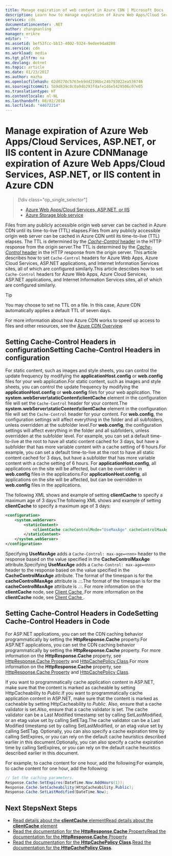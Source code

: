 ```yaml
---
title: Manage expiration of web content in Azure CDN | Microsoft Docs
description: Learn how to manage expiration of Azure Web Apps/Cloud Services, ASP.NET, or IIS content in Azure CDN.
services: cdn
documentationcenter: .NET
author: zhangmanling
manager: erikre
editor: ''
ms.assetid: bef53fcc-bb13-4002-9324-9edee9da8288
ms.service: cdn
ms.workload: media
ms.tgt_pltfrm: na
ms.devlang: dotnet
ms.topic: article
ms.date: 01/23/2017
ms.author: mazha
ms.openlocfilehash: 02d0270c5763eb9dd2190bc24b793022ea536746
ms.sourcegitcommit: 5b9d839c0c0a94b293fdafe1d6e5429506c07e05
ms.translationtype: HT
ms.contentlocale: nl-NL
ms.lasthandoff: 08/02/2018
ms.locfileid: "44672214"
---
```

# <a name="manage-expiration-of-azure-web-appscloud-services-aspnet-or-iis-content-in-azure-cdn"></a><span data-ttu-id="6cbc8-103">Manage expiration of Azure Web Apps/Cloud Services, ASP.NET, or IIS content in Azure CDN</span><span class="sxs-lookup"><span data-stu-id="6cbc8-103">Manage expiration of Azure Web Apps/Cloud Services, ASP.NET, or IIS content in Azure CDN</span></span>
> [!div class="op_single_selector"]
> * [Azure Web Apps/Cloud Services, ASP.NET, or IIS](cdn-manage-expiration-of-cloud-service-content.md)
> * [Azure Storage blob service](cdn-manage-expiration-of-blob-content.md)
> 
> 

<span data-ttu-id="6cbc8-106">Files from any publicly accessible origin web server can be cached in Azure CDN until its time-to-live (TTL) elapses.</span><span class="sxs-lookup"><span data-stu-id="6cbc8-106">Files from any publicly accessible origin web server can be cached in Azure CDN until its time-to-live (TTL) elapses.</span></span>  <span data-ttu-id="6cbc8-107">The TTL is determined by the [*Cache-Control* header](http://www.w3.org/Protocols/rfc2616/rfc2616-sec14.html#sec14.9) in the HTTP response from the origin server.</span><span class="sxs-lookup"><span data-stu-id="6cbc8-107">The TTL is determined by the [*Cache-Control* header](http://www.w3.org/Protocols/rfc2616/rfc2616-sec14.html#sec14.9) in the HTTP response from the origin server.</span></span>  <span data-ttu-id="6cbc8-108">This article describes how to set `Cache-Control` headers for Azure Web Apps, Azure Cloud Services, ASP.NET applications, and Internet Information Services sites, all of which are configured similarly.</span><span class="sxs-lookup"><span data-stu-id="6cbc8-108">This article describes how to set `Cache-Control` headers for Azure Web Apps, Azure Cloud Services, ASP.NET applications, and Internet Information Services sites, all of which are configured similarly.</span></span>

> [!TIP]
> You may choose to set no TTL on a file.  In this case, Azure CDN automatically applies a default TTL of seven days.
> 
> For more information about how Azure CDN works to speed up access to files and other resources, see the [Azure CDN Overview](cdn-overview.md).
> 
> 

## <a name="setting-cache-control-headers-in-configuration"></a><span data-ttu-id="6cbc8-112">Setting Cache-Control Headers in configuration</span><span class="sxs-lookup"><span data-stu-id="6cbc8-112">Setting Cache-Control Headers in configuration</span></span>
<span data-ttu-id="6cbc8-113">For static content, such as images and style sheets, you can control the update frequency by modifying the **applicationHost.config** or **web.config** files for your web application.</span><span class="sxs-lookup"><span data-stu-id="6cbc8-113">For static content, such as images and style sheets, you can control the update frequency by modifying the **applicationHost.config** or **web.config** files for your web application.</span></span>  <span data-ttu-id="6cbc8-114">The **system.webServer\staticContent\clientCache** element in the configuration file will set the `Cache-Control` header for your content.</span><span class="sxs-lookup"><span data-stu-id="6cbc8-114">The **system.webServer\staticContent\clientCache** element in the configuration file will set the `Cache-Control` header for your content.</span></span> <span data-ttu-id="6cbc8-115">For **web.config**, the configuration settings will affect everything in the folder and all subfolders, unless overridden at the subfolder level.</span><span class="sxs-lookup"><span data-stu-id="6cbc8-115">For **web.config**, the configuration settings will affect everything in the folder and all subfolders, unless overridden at the subfolder level.</span></span>  <span data-ttu-id="6cbc8-116">For example, you can set a default time-to-live at the root to have all static content cached for 3 days, but have a subfolder that has more variable content with a cache setting of 6 hours.</span><span class="sxs-lookup"><span data-stu-id="6cbc8-116">For example, you can set a default time-to-live at the root to have all static content cached for 3 days, but have a subfolder that has more variable content with a cache setting of 6 hours.</span></span>  <span data-ttu-id="6cbc8-117">For **applicationHost.config**, all applications on the site will be affected, but can be overridden in **web.config** files in the applications.</span><span class="sxs-lookup"><span data-stu-id="6cbc8-117">For **applicationHost.config**, all applications on the site will be affected, but can be overridden in **web.config** files in the applications.</span></span>

<span data-ttu-id="6cbc8-118">The following XML shows and example of setting **clientCache** to specify a maximum age of 3 days:</span><span class="sxs-lookup"><span data-stu-id="6cbc8-118">The following XML shows and example of setting **clientCache** to specify a maximum age of 3 days:</span></span>  

```xml
<configuration>
    <system.webServer>
        <staticContent>
            <clientCache cacheControlMode="UseMaxAge" cacheControlMaxAge="3.00:00:00" />
        </staticContent>
    </system.webServer>
</configuration>
```

<span data-ttu-id="6cbc8-119">Specifying **UseMaxAge** adds a `Cache-Control: max-age=<nnn>` header to the response based on the value specified in the **CacheControlMaxAge** attribute.</span><span class="sxs-lookup"><span data-stu-id="6cbc8-119">Specifying **UseMaxAge** adds a `Cache-Control: max-age=<nnn>` header to the response based on the value specified in the **CacheControlMaxAge** attribute.</span></span> <span data-ttu-id="6cbc8-120">The format of the timespan is for the **cacheControlMaxAge** attribute is <days>.<hours>:<min>:<sec>.</span><span class="sxs-lookup"><span data-stu-id="6cbc8-120">The format of the timespan is for the **cacheControlMaxAge** attribute is <days>.<hours>:<min>:<sec>.</span></span> <span data-ttu-id="6cbc8-121">For more information on the **clientCache** node, see [Client Cache <clientCache>](http://www.iis.net/ConfigReference/system.webServer/staticContent/clientCache).</span><span class="sxs-lookup"><span data-stu-id="6cbc8-121">For more information on the **clientCache** node, see [Client Cache <clientCache>](http://www.iis.net/ConfigReference/system.webServer/staticContent/clientCache).</span></span>  

## <a name="setting-cache-control-headers-in-code"></a><span data-ttu-id="6cbc8-122">Setting Cache-Control Headers in Code</span><span class="sxs-lookup"><span data-stu-id="6cbc8-122">Setting Cache-Control Headers in Code</span></span>
<span data-ttu-id="6cbc8-123">For ASP.NET applications, you can set the CDN caching behavior programmatically by setting the **HttpResponse.Cache** property.</span><span class="sxs-lookup"><span data-stu-id="6cbc8-123">For ASP.NET applications, you can set the CDN caching behavior programmatically by setting the **HttpResponse.Cache** property.</span></span> <span data-ttu-id="6cbc8-124">For more information on the **HttpResponse.Cache** property, see [HttpResponse.Cache Property](http://msdn.microsoft.com/library/system.web.httpresponse.cache.aspx) and [HttpCachePolicy Class](http://msdn.microsoft.com/library/system.web.httpcachepolicy.aspx).</span><span class="sxs-lookup"><span data-stu-id="6cbc8-124">For more information on the **HttpResponse.Cache** property, see [HttpResponse.Cache Property](http://msdn.microsoft.com/library/system.web.httpresponse.cache.aspx) and [HttpCachePolicy Class](http://msdn.microsoft.com/library/system.web.httpcachepolicy.aspx).</span></span>  

<span data-ttu-id="6cbc8-125">If you want to programmatically cache application content in ASP.NET, make sure that the content is marked as cacheable by setting HttpCacheability to *Public*.</span><span class="sxs-lookup"><span data-stu-id="6cbc8-125">If you want to programmatically cache application content in ASP.NET, make sure that the content is marked as cacheable by setting HttpCacheability to *Public*.</span></span> <span data-ttu-id="6cbc8-126">Also, ensure that a cache validator is set.</span><span class="sxs-lookup"><span data-stu-id="6cbc8-126">Also, ensure that a cache validator is set.</span></span> <span data-ttu-id="6cbc8-127">The cache validator can be a Last Modified timestamp set by calling SetLastModified, or an etag value set by calling SetETag.</span><span class="sxs-lookup"><span data-stu-id="6cbc8-127">The cache validator can be a Last Modified timestamp set by calling SetLastModified, or an etag value set by calling SetETag.</span></span> <span data-ttu-id="6cbc8-128">Optionally, you can also specify a cache expiration time by calling SetExpires, or you can rely on the default cache heuristics described earlier in this document.</span><span class="sxs-lookup"><span data-stu-id="6cbc8-128">Optionally, you can also specify a cache expiration time by calling SetExpires, or you can rely on the default cache heuristics described earlier in this document.</span></span>  

<span data-ttu-id="6cbc8-129">For example, to cache content for one hour, add the following:</span><span class="sxs-lookup"><span data-stu-id="6cbc8-129">For example, to cache content for one hour, add the following:</span></span>  

```csharp
// Set the caching parameters.
Response.Cache.SetExpires(DateTime.Now.AddHours(1));
Response.Cache.SetCacheability(HttpCacheability.Public);
Response.Cache.SetLastModified(DateTime.Now);
```

## <a name="next-steps"></a><span data-ttu-id="6cbc8-130">Next Steps</span><span class="sxs-lookup"><span data-stu-id="6cbc8-130">Next Steps</span></span>
* [<span data-ttu-id="6cbc8-131">Read details about the **clientCache** element</span><span class="sxs-lookup"><span data-stu-id="6cbc8-131">Read details about the **clientCache** element</span></span>](http://www.iis.net/ConfigReference/system.webServer/staticContent/clientCache)
* [<span data-ttu-id="6cbc8-132">Read the documentation for the **HttpResponse.Cache** Property</span><span class="sxs-lookup"><span data-stu-id="6cbc8-132">Read the documentation for the **HttpResponse.Cache** Property</span></span>](http://msdn.microsoft.com/library/system.web.httpresponse.cache.aspx) 
* <span data-ttu-id="6cbc8-133">[Read the documentation for the **HttpCachePolicy Class**](http://msdn.microsoft.com/library/system.web.httpcachepolicy.aspx).</span><span class="sxs-lookup"><span data-stu-id="6cbc8-133">[Read the documentation for the **HttpCachePolicy Class**](http://msdn.microsoft.com/library/system.web.httpcachepolicy.aspx).</span></span>  

